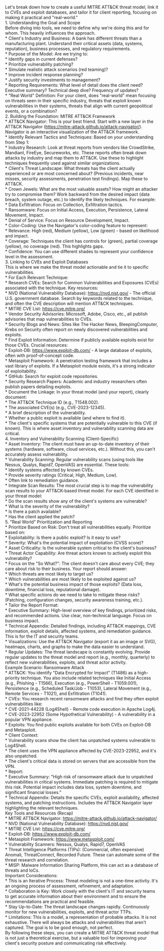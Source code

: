 Let's break down how to create a useful MITRE ATT\&CK threat model, link it to CVEs and exploit databases, and tailor it for client reporting, focusing on making it practical and "real-world."  
1\. Understanding the Goal and Scope  
Before diving into tools, we need to define why we're doing this and for whom. This heavily influences the approach.  
 \* Client's Industry and Business:  A bank has different threats than a manufacturing plant.  Understand their critical assets (data, systems, reputation), business processes, and regulatory requirements.  
 \* Purpose of the Model:  Are we trying to:  
   \* Identify gaps in current defenses?  
   \* Prioritize vulnerability patching?  
   \* Simulate realistic attack scenarios (red teaming)?  
   \* Improve incident response planning?  
   \* Justify security investments to management?  
 \* Reporting Requirements:  What level of detail does the client need? Executive summary? Technical deep dive?  Frequency of updates?  
 \* "Real World" Definition:  For your client, does "real-world" mean focusing on threats seen in their specific industry, threats that exploit known vulnerabilities in their systems, threats that align with current geopolitical events, or a combination?  
2\. Building the Foundation:  MITRE ATT\&CK Framework  
 \* ATT\&CK Navigator:  This is your best friend.  Start with a new layer in the ATT\&CK Navigator (https://mitre-attack.github.io/attack-navigator/).  Navigator is an interactive visualization of the ATT\&CK framework.  
 \* Identify Relevant Tactics and Techniques:  Based on your understanding from Step 1:  
   \* Industry Research: Look at threat reports from vendors like CrowdStrike, Mandiant, FireEye, Secureworks, etc.  These reports often break down attacks by industry and map them to ATT\&CK.  Use these to highlight techniques frequently used against similar organizations.  
   \* Client's Threat Landscape:  What threats has the client actually experienced or are most concerned about?  (Previous incidents, near misses, security assessments, penetration test findings).  Map these to ATT\&CK.  
   \* Crown Jewels:  What are the most valuable assets?  How might an attacker try to compromise them? Work backward from the desired impact (data breach, system outage, etc.) to identify the likely techniques.  For example:  
     \* Data Exfiltration:  Focus on Collection, Exfiltration tactics.  
     \* Ransomware:  Focus on Initial Access, Execution, Persistence, Lateral Movement, Impact.  
     \* Denial of Service:  Focus on Resource Development, Impact.  
 \* Color-Coding:  Use the Navigator's color-coding feature to represent:  
   \* Relevance:  High (red), Medium (yellow), Low (green) \- based on likelihood and impact.  
   \* Coverage:  Techniques the client has controls for (green), partial coverage (yellow), no coverage (red).  This highlights gaps.  
   \* Confidence: You can use different shades to represent your confidence level in the assessment.  
3\. Linking to CVEs and Exploit Databases  
This is where we make the threat model actionable and tie it to specific vulnerabilities.  
 \* For Each Relevant Technique:  
   \* Research CVEs: Search for Common Vulnerabilities and Exposures (CVEs) associated with the technique.  Key resources:  
     \* NVD (National Vulnerability Database):  https://nvd.nist.gov/ \- The official U.S. government database.  Search by keywords related to the technique, and often the CVE description will mention ATT\&CK techniques.  
     \* MITRE CVE List: https://cve.mitre.org/  
     \* Vendor Security Advisories:  Microsoft, Adobe, Cisco, etc., all publish advisories that map vulnerabilities to CVEs.  
     \* Security Blogs and News: Sites like The Hacker News, BleepingComputer, Krebs on Security often report on newly discovered vulnerabilities and exploits.  
   \* Find Exploit Information:  Determine if publicly available exploits exist for those CVEs.  Crucial resources:  
     \* Exploit-DB: https://www.exploit-db.com/ \- A large database of exploits, often with proof-of-concept code.  
     \* Metasploit Framework:  A penetration testing framework that includes a vast library of exploits.  If a Metasploit module exists, it's a strong indicator of exploitability.  
     \* GitHub:  Search for exploit code repositories.  
     \* Security Research Papers:  Academic and industry researchers often publish papers detailing exploits.  
   \* Document the Linkage: In your threat model (and your report), clearly document:  
     \* The ATT\&CK Technique ID (e.g., T1548.002).  
     \* The associated CVE(s) (e.g., CVE-2023-12345).  
     \* A brief description of the vulnerability.  
     \* Whether a public exploit is available (and where to find it).  
     \* The client's specific systems that are potentially vulnerable to this CVE (if known).  This is where asset inventory and vulnerability scanning data are critical.  
4\.  Inventory and Vulnerability Scanning (Client-Specific)  
 \* Asset Inventory:  The client must have an up-to-date inventory of their systems (hardware, software, cloud services, etc.).  Without this, you can't accurately assess vulnerability.  
 \* Vulnerability Scanning: Regular vulnerability scans (using tools like Nessus, Qualys, Rapid7, OpenVAS) are essential. These tools:  
   \* Identify systems affected by known CVEs.  
   \* Provide severity ratings (Critical, High, Medium, Low).  
   \* Often link to remediation guidance.  
 \* Integrate Scan Results: The most crucial step is to map the vulnerability scan results to your ATT\&CK-based threat model.  For each CVE identified in your threat model:  
   \* Do the scan results show any of the client's systems are vulnerable?  
   \* What is the severity of the vulnerability?  
   \* Is there a patch available?  
   \* Has the client applied the patch?  
5\.  "Real World" Prioritization and Reporting  
 \* Prioritize Based on Risk:  Don't treat all vulnerabilities equally.  Prioritize based on:  
   \* Exploitability:  Is there a public exploit?  Is it easy to use?  
   \* Severity:  What's the potential impact of exploitation (CVSS score)?  
   \* Asset Criticality:  Is the vulnerable system critical to the client's business?  
   \* Threat Actor Capability: Are threat actors known to actively exploit this vulnerability?  
 \* Focus on the "So What?":  The client doesn't care about every CVE; they care about risk to their business.  Your report should answer:  
   \* Which threats are most likely to target us?  
   \* Which vulnerabilities are most likely to be exploited against us?  
   \* What's the potential business impact of those exploits? (Data loss, downtime, financial loss, reputational damage).  
   \* What specific actions do we need to take to mitigate these risks? (Patching, configuration changes, security awareness training, etc.).  
 \* Tailor the Report Format:  
   \* Executive Summary:  High-level overview of key findings, prioritized risks, and recommended actions.  Use clear, non-technical language.  Focus on business impact.  
   \* Technical Appendix:  Detailed findings, including ATT\&CK mappings, CVE information, exploit details, affected systems, and remediation guidance.  This is for the IT and security teams.  
   \* Visualizations:  Use the ATT\&CK Navigator (export it as an image or SVG), heatmaps, charts, and graphs to make the data easier to understand.  
   \* Regular Updates:  The threat landscape is constantly evolving.  Provide regular updates to the threat model and report (e.g., monthly, quarterly) to reflect new vulnerabilities, exploits, and threat actor activity.  
Example Scenario: Ransomware Attack  
 \* ATT\&CK: You identify "Data Encrypted for Impact" (T1486) as a high-priority technique. You also include related techniques like Initial Access (e.g., Phishing \- T1566), Execution (e.g., PowerShell \- T1059.001), Persistence (e.g., Scheduled Task/Job \- T1053), Lateral Movement (e.g., Remote Services \- T1021), and Exfiltration (T1041).  
 \* CVEs: You research recent ransomware attacks and find they often exploit vulnerabilities like:  
   \* CVE-2021-44228 (Log4Shell) \- Remote code execution in Apache Log4j.  
   \* CVE-2023-22952 (Some Hypothetical Vulnerability) \- A vulnerability in a popular VPN appliance.  
 \* Exploits: You find public exploits available for both CVEs on Exploit-DB and Metasploit.  
 \* Client Context:  
   \* Vulnerability scans show the client has unpatched systems vulnerable to Log4Shell.  
   \* The client uses the VPN appliance affected by CVE-2023-22952, and it's also unpatched.  
   \* The client's critical data is stored on servers that are accessible from the VPN.  
 \* Report:  
   \* Executive Summary: "High risk of ransomware attack due to unpatched vulnerabilities in critical systems.  Immediate patching is required to mitigate this risk. Potential impact includes data loss, system downtime, and significant financial losses."  
   \* Technical Appendix: Details the specific CVEs, exploit availability, affected systems, and patching instructions.  Includes the ATT\&CK Navigator layer highlighting the relevant techniques.  
Key Tools and Resources (Recap)  
 \* MITRE ATT\&CK Navigator: https://mitre-attack.github.io/attack-navigator/  
 \* NVD (National Vulnerability Database): https://nvd.nist.gov/  
 \* MITRE CVE List: https://cve.mitre.org/  
 \* Exploit-DB: https://www.exploit-db.com/  
 \* Metasploit Framework: https://www.metasploit.com/  
 \* Vulnerability Scanners: Nessus, Qualys, Rapid7, OpenVAS  
 \* Threat Intelligence Platforms (TIPs): (Commercial, often expensive) Anomali, ThreatConnect, Recorded Future. These can automate some of the threat research and correlation.  
 \* MISP: Malware Information Sharing Platform, this can act as a database of threats and IoCs.  
Important Considerations:  
 \* This is an Iterative Process:  Threat modeling is not a one-time activity. It's an ongoing process of assessment, refinement, and adaptation.  
 \* Collaboration is Key:  Work closely with the client's IT and security teams to get accurate information about their environment and to ensure the recommendations are practical and feasible.  
 \* Stay Up-to-Date:  The threat landscape changes rapidly.  Continuously monitor for new vulnerabilities, exploits, and threat actor TTPs.  
 \* Limitations: This is a model, a representation of probable attacks. It is not exhaustive. There will always be attacks and vulnerabilities that aren't captured. The goal is to be good enough, not perfect.  
By following these steps, you can create a MITRE ATT\&CK threat model that is not just a theoretical exercise, but a valuable tool for improving your client's security posture and communicating risk effectively.  
